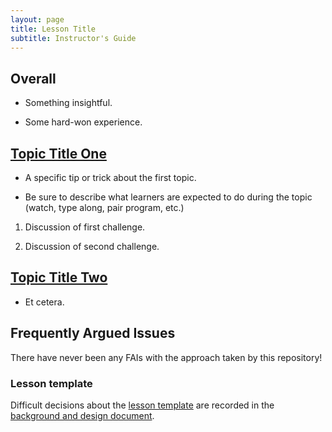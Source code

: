 ```yaml
---
layout: page
title: Lesson Title
subtitle: Instructor's Guide
---
```

## Overall

*   Something insightful.

*   Some hard-won experience.

## [Topic Title One](01-one.html)

*   A specific tip or trick about the first topic.

*   Be sure to describe what learners are expected to do during the topic
    (watch, type along, pair program, etc.)

1.  Discussion of first challenge.

2.  Discussion of second challenge.

## [Topic Title Two](02-two.html)

*   Et cetera.

## Frequently Argued Issues

There have never been any FAIs with the approach taken by this
repository!

### Lesson template

Difficult decisions about the [lesson template][lesson-template] are
recorded in the [background and design document](DESIGN.md).

[lesson-template]: https://github.com/swcarpentry/lesson-template
